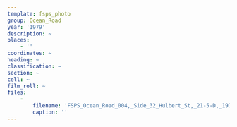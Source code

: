 ```yaml
---
template: fsps_photo
group: Ocean_Road
year: '1979'
description: ~
places:
    - ''
coordinates: ~
heading: ~
classification: ~
section: ~
cell: ~
film_roll: ~
files:
    -
        filename: 'FSPS_Ocean_Road_004,_Side_32_Hulbert_St,_21-5-D,_1979.png'
        caption: ''
---
```

